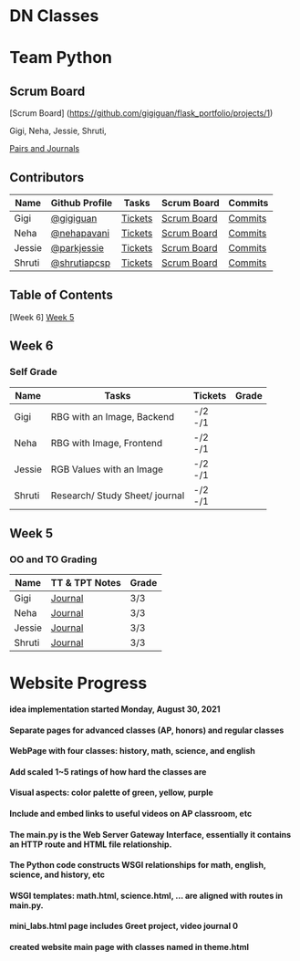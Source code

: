 # DN Classes

# Team Python
## Scrum Board
[Scrum Board] (https://github.com/gigiguan/flask_portfolio/projects/1)

Gigi, Neha, Jessie, Shruti,

[Pairs and Journals](https://docs.google.com/document/d/1OTuAEX9h0HXzEPxO9pekejI_wIBwtealaWx4LRvA0sQ/edit?usp=sharing)

## Contributors
| Name | Github Profile | Tasks | Scrum Board | Commits |
|  --- |  ---           | ---   | ---         | ---     |
| Gigi | [@gigiguan](https://github.com/gigiguan) | [Tickets](https://github.com/gigiguan/flask_portfolio/issues/assigned/gigiguan) | [Scrum Board](https://github.com/gigiguan/flask_portfolio/projects/1?card_filter_query=assignee%3Agigiguan) | [Commits](https://github.com/gigiguan/flask_portfolio/commits?author=gigiguan) |
| Neha | [@nehapavani](https://github.com/nehapavani)  | [Tickets](https://github.com/gigiguan/flask_portfolio/issues/assigned/nehapavani) | [Scrum Board](https://github.com/gigiguan/flask_portfolio/projects/1?card_filter_query=assignee%3Anehapavani) | [Commits](https://github.com/gigiguan/flask_portfolio/commits?author=nehapavani) |
| Jessie | [@parkjessie](https://github.com/parkjessie) | [Tickets](https://github.com/gigiguan/flask_portfolio/issues?q=is%3Aopen+assignee%3A%40me) | [Scrum Board](https://github.com/gigiguan/flask_portfolio/projects/1?card_filter_query=assignee%3Aparkjessie) | [Commits](https://github.com/gigiguan/flask_portfolio/commits?author=parkjessie) |
| Shruti | [@shrutiapcsp](https://github.com/shrutiapcsp)  | [Tickets](https://github.com/gigiguan/flask_portfolio/issues?q=is%3Aopen+assignee%3A%40me) | [Scrum Board](https://github.com/gigiguan/flask_portfolio/projects/1?card_filter_query=assignee%3Ashrutiapcsp) | [Commits](https://github.com/gigiguan/flask_portfolio/commits?author=shrutiapcsp) |

## Table of Contents
 [Week 6] 
 [Week 5](https://github.com/gigiguan/flask_portfolio/projects/1#week5)

## Week 6
### Self Grade
| Name | Tasks | Tickets | Grade |
| ---  |  ---  | ----    | ---   |
| Gigi | RBG with an Image, Backend| -/2<br>-/1|
| Neha | RBG with Image, Frontend| -/2<br>-/1 |
| Jessie | RGB Values with an Image | -/2<br>-/1|
| Shruti | Research/ Study Sheet/ journal| -/2<br>-/1|



## Week 5
### OO and TO Grading
| Name | TT & TPT Notes | Grade |
| ---  |  ---           | ---   |
| Gigi | [Journal](https://docs.google.com/document/d/1OTuAEX9h0HXzEPxO9pekejI_wIBwtealaWx4LRvA0sQ/edit?usp=sharing)| 3/3|
| Neha | [Journal](https://docs.google.com/document/d/1OTuAEX9h0HXzEPxO9pekejI_wIBwtealaWx4LRvA0sQ/edit?usp=sharing)| 3/3 |
| Jessie | [Journal](https://docs.google.com/document/d/1OTuAEX9h0HXzEPxO9pekejI_wIBwtealaWx4LRvA0sQ/edit?usp=sharing)| 3/3|
| Shruti | [Journal](https://docs.google.com/document/d/1OTuAEX9h0HXzEPxO9pekejI_wIBwtealaWx4LRvA0sQ/edit?usp=sharing)| 3/3  |

# Website Progress
#### idea implementation started Monday, August 30, 2021
#### Separate pages for advanced classes (AP, honors) and regular classes
#### WebPage with four classes: history, math, science, and english
#### Add scaled 1~5 ratings of how hard the classes are
#### Visual aspects: color palette of green, yellow, purple
#### Include and embed links to useful videos on AP classroom, etc


#### The main.py is the  Web Server Gateway Interface, essentially it contains an HTTP route and HTML file relationship. 
#### The Python code constructs WSGI relationships for math, english, science, and history, etc
#### WSGI templates: math.html, science.html, ... are aligned with routes in main.py.
#### mini_labs.html page includes Greet project, video journal 0
#### created website main page with classes named in theme.html



